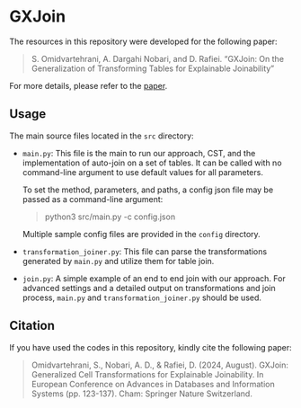 # GXJoin
The resources in this repository were developed for the following paper:
> S. Omidvartehrani, A. Dargahi Nobari, and D. Rafiei. “GXJoin: On the Generalization of Transforming Tables for Explainable Joinability”

For more details, please refer to the [paper](https://link.springer.com/chapter/10.1007/978-3-031-70626-4_9).

## Usage
The main source files located in the `src` directory:

+ `main.py`: This file is the main to run our approach, CST, and the implementation of auto-join on a set of tables. It can be called with no command-line argument to use default values for all parameters.

    To set the method, parameters, and paths, a config json file may be passed as a command-line argument:

    > python3 src/main.py -c config.json

    Multiple sample config files are provided in the `config` directory. 

+ `transformation_joiner.py`: This file can parse the transformations generated by `main.py` and utilize them for table join.

+ `join.py`: A simple example of an end to end join with our approach. For advanced settings and a detailed output on transformations and join process, `main.py` and `transformation_joiner.py` should be used.



## Citation

If you have used the codes in this repository, kindly cite the following paper:

> Omidvartehrani, S., Nobari, A. D., & Rafiei, D. (2024, August). GXJoin: Generalized Cell Transformations for Explainable Joinability. In European Conference on Advances in Databases and Information Systems (pp. 123-137). Cham: Springer Nature Switzerland.
